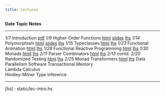 ```yaml
---
title: Lectures
---
```

     
    
**Date**     **Topic**                                          **Notes**
--------     ----------------------------------------------     --------------
   *1/7*     Introduction                                       [pdf][lec1] 
   *1/9*     Higher-Order Functions                             [html][lec2] [slides][lec2s] [lhs][lhs2]
  *1/14*     Polymorphism                                       [html][lec3] [slides][lec3s] [lhs][lhs3]
  *1/15*     Typeclasses                                        [html][lec4] [lhs][lhs4]
  *1/23*     Functional Animation                               [html][lec5] [lhs][lhs5]
  *1/28*     Functional Reactive Programming                    [html][lec6] [lhs][lhs6]
  *1/30*     Monads                                             [html][lec7] [lhs][lhs7]
  *2/11*     Parser Combinators                                 [html][lec9] [lhs][lhs9]
  *2/13*     contd.
  *2/20*     Randomized Testing                                 [html][lec10] [lhs][lhs10]
  *2/25*     Monad Transformers                                 [html][lec11] [lhs][lhs11]
             Data Parallelism
             Software Transactional Memory                      
             Lambda Calculus                                    
             Hindley-Milner Type Inference                      
 
----------------------------------------------------------------------------------

[lec1]: static/lec-intro-2x2.pdf
[hs]  : static/lec-intro.hs

[lec2]: lectures/lec-higher-order-1.html
[lhs2]: lectures/lec-higher-order-1.lhs
[lec2s]: slides/lec-higher-order.lhs.slides.html

[lec3]: lectures/lec-higher-order-2.html
[lhs3]: lectures/lec-higher-order-2.lhs
[lec3s]: slides/lec-polymorphism.lhs.slides.html

[lec4]: lectures/lec-typeclasses.html
[lhs4]: lectures/lec-typeclasses.lhs

[lec5]: lectures/lec-animation.html
[lhs5]: lectures/lec-animation.lhs

[lec6]: lectures/lec-reactive.html
[lhs6]: lectures/lec-reactive.lhs

[lec7]: lectures/lec-monads.html
[lhs7]: lectures/lec-monads.lhs

[lec9]: lectures/lec-parsers.html
[lhs9]: lectures/lec-parsers.lhs

[lec10]: lectures/lec-quickcheck.html
[lhs10]: lectures/lec-quickcheck.lhs

[lec11]: lectures/lec-transformers.html
[lhs11]: lectures/lec-transformers.lhs














